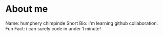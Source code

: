 # About me
Name: humphery chimpinde
Short Bio: i'm learning github collaboration.
Fun Fact: i can surely code in under 1 minute!
